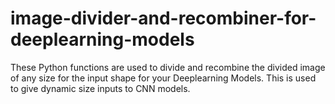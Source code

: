 # image-divider-and-recombiner-for-deeplearning-models
These Python functions are used to divide and recombine the divided image of any size for the input shape for your Deeplearning Models. This is used to give dynamic size inputs to CNN models.
